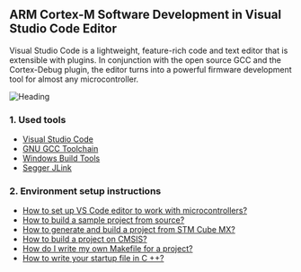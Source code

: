 ## ARM Cortex-M Software Development in Visual Studio Code Editor
>
Visual Studio Code is a lightweight, feature-rich code and text editor that is extensible with plugins. In conjunction with the open source GCC and the Cortex-Debug plugin, the editor turns into a powerful firmware development tool for almost any microcontroller.
>
![Heading](https://github.com/gupta-vipin/vsc-for-stm32/blob/master/docs/pic/1.PNG)

### 1. Used tools
>
* [Visual Studio Code](https://code.visualstudio.com/)
* [GNU GCC Toolchain](https://github.com/xpack-dev-tools/arm-none-eabi-gcc-xpack/releases)
* [Windows Build Tools](https://github.com/xpack-dev-tools/windows-build-tools-xpack/releases)
* [Segger JLink](https://www.segger.com/downloads/jlink/#J-LinkSoftwareAndDocumentationPack)

### 2. Environment setup instructions
>
* [How to set up VS Code editor to work with microcontrollers?](docs/setting-vsc-for-stm32.md)
* [How to build a sample project from source?](docs/build-project-source.md)
* [How to generate and build a project from STM Cube MX?]()
* [How to build a project on CMSIS?]()
* [How do I write my own Makefile for a project?]()
* [How to write your startup file in C ++?]()
